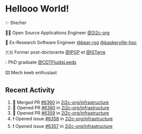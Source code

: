 # Hellooo World!

✨ She/her

👩‍💻 Open Source Applications Engineer [@2i2c-org](https://2i2c.org/)

🐻 Ex-Research Software Engineer [@bear-rsg](https://github.com/bear-rsg) [@baskerville-hpc](https://github.com/baskerville-hpc) 

🇫🇷 Former post-doctorante [@IPGP](https://github.com/IPGP) et [@ISTerre](https://www.isterre.fr/) 

💧 PhD graduate [@CDTFluidsLeeds](https://fluid-dynamics.leeds.ac.uk/) 

⌨️ Mech keeb enthusiast 

## Recent Activity 

<!--START_SECTION:activity-->
1. 🎉 Merged PR [#6360](https://github.com/2i2c-org/infrastructure/pull/6360) in [2i2c-org/infrastructure](https://github.com/2i2c-org/infrastructure)
2. 💪 Opened PR [#6360](https://github.com/2i2c-org/infrastructure/pull/6360) in [2i2c-org/infrastructure](https://github.com/2i2c-org/infrastructure)
3. 💪 Opened PR [#6359](https://github.com/2i2c-org/infrastructure/pull/6359) in [2i2c-org/infrastructure](https://github.com/2i2c-org/infrastructure)
4. ❗ Opened issue [#6358](https://github.com/2i2c-org/infrastructure/issues/6358) in [2i2c-org/infrastructure](https://github.com/2i2c-org/infrastructure)
5. ❗ Opened issue [#6357](https://github.com/2i2c-org/infrastructure/issues/6357) in [2i2c-org/infrastructure](https://github.com/2i2c-org/infrastructure)
<!--END_SECTION:activity-->
